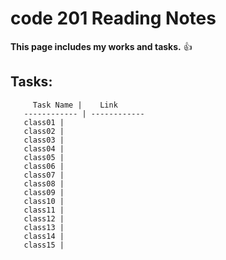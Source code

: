 #                        code 201 Reading Notes

   **This page includes my works and tasks.** :+1:


##      Tasks:

         Task Name |    Link
       ------------ | ------------
       class01 | 
       class02 | 
       class03 |
       class04 |
       class05 |
       class06 |
       class07 |
       class08 |
       class09 |
       class10 |
       class11 |
       class12 |
       class13 |
       class14 |
       class15 |

